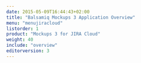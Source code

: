```yaml
---
date: 2015-05-09T16:44:43+02:00
title: "Balsamiq Mockups 3 Application Overview"
menu: "menujiracloud"
listorder: 1
product: "Mockups 3 for JIRA Cloud"
weight: 40
include: "overview"
editorversion: 3
---
```

